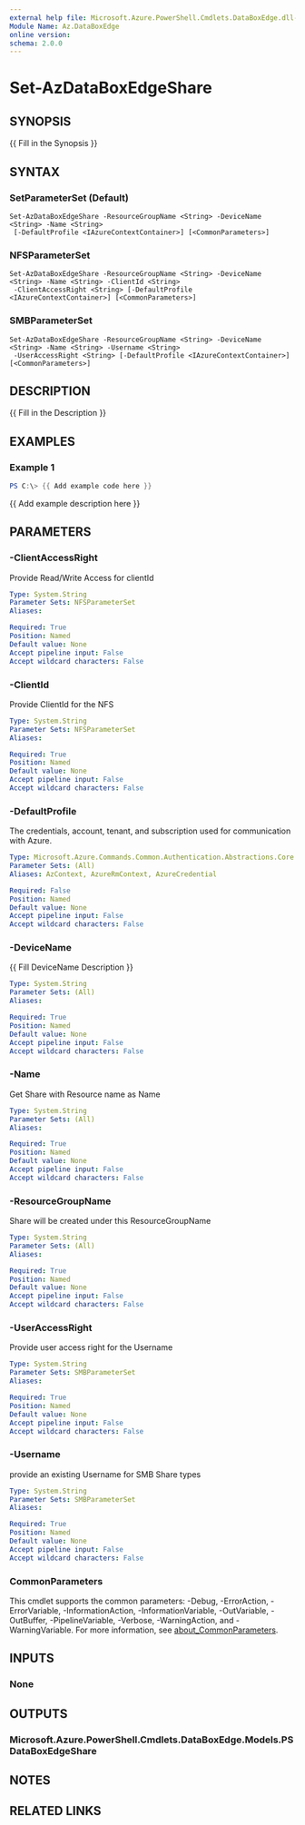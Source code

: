 ```yaml
---
external help file: Microsoft.Azure.PowerShell.Cmdlets.DataBoxEdge.dll-Help.xml
Module Name: Az.DataBoxEdge
online version:
schema: 2.0.0
---
```


# Set-AzDataBoxEdgeShare

## SYNOPSIS
{{ Fill in the Synopsis }}

## SYNTAX

### SetParameterSet (Default)
```
Set-AzDataBoxEdgeShare -ResourceGroupName <String> -DeviceName <String> -Name <String>
 [-DefaultProfile <IAzureContextContainer>] [<CommonParameters>]
```

### NFSParameterSet
```
Set-AzDataBoxEdgeShare -ResourceGroupName <String> -DeviceName <String> -Name <String> -ClientId <String>
 -ClientAccessRight <String> [-DefaultProfile <IAzureContextContainer>] [<CommonParameters>]
```

### SMBParameterSet
```
Set-AzDataBoxEdgeShare -ResourceGroupName <String> -DeviceName <String> -Name <String> -Username <String>
 -UserAccessRight <String> [-DefaultProfile <IAzureContextContainer>] [<CommonParameters>]
```

## DESCRIPTION
{{ Fill in the Description }}

## EXAMPLES

### Example 1
```powershell
PS C:\> {{ Add example code here }}
```

{{ Add example description here }}

## PARAMETERS

### -ClientAccessRight
Provide Read/Write Access for clientId

```yaml
Type: System.String
Parameter Sets: NFSParameterSet
Aliases:

Required: True
Position: Named
Default value: None
Accept pipeline input: False
Accept wildcard characters: False
```

### -ClientId
Provide ClientId for the NFS

```yaml
Type: System.String
Parameter Sets: NFSParameterSet
Aliases:

Required: True
Position: Named
Default value: None
Accept pipeline input: False
Accept wildcard characters: False
```

### -DefaultProfile
The credentials, account, tenant, and subscription used for communication with Azure.

```yaml
Type: Microsoft.Azure.Commands.Common.Authentication.Abstractions.Core.IAzureContextContainer
Parameter Sets: (All)
Aliases: AzContext, AzureRmContext, AzureCredential

Required: False
Position: Named
Default value: None
Accept pipeline input: False
Accept wildcard characters: False
```

### -DeviceName
{{ Fill DeviceName Description }}

```yaml
Type: System.String
Parameter Sets: (All)
Aliases:

Required: True
Position: Named
Default value: None
Accept pipeline input: False
Accept wildcard characters: False
```

### -Name
Get Share with Resource name as Name

```yaml
Type: System.String
Parameter Sets: (All)
Aliases:

Required: True
Position: Named
Default value: None
Accept pipeline input: False
Accept wildcard characters: False
```

### -ResourceGroupName
Share will be created under this ResourceGroupName

```yaml
Type: System.String
Parameter Sets: (All)
Aliases:

Required: True
Position: Named
Default value: None
Accept pipeline input: False
Accept wildcard characters: False
```

### -UserAccessRight
Provide user access right for the Username

```yaml
Type: System.String
Parameter Sets: SMBParameterSet
Aliases:

Required: True
Position: Named
Default value: None
Accept pipeline input: False
Accept wildcard characters: False
```

### -Username
provide an existing Username for SMB Share types

```yaml
Type: System.String
Parameter Sets: SMBParameterSet
Aliases:

Required: True
Position: Named
Default value: None
Accept pipeline input: False
Accept wildcard characters: False
```

### CommonParameters
This cmdlet supports the common parameters: -Debug, -ErrorAction, -ErrorVariable, -InformationAction, -InformationVariable, -OutVariable, -OutBuffer, -PipelineVariable, -Verbose, -WarningAction, and -WarningVariable. For more information, see [about_CommonParameters](http://go.microsoft.com/fwlink/?LinkID=113216).

## INPUTS

### None

## OUTPUTS

### Microsoft.Azure.PowerShell.Cmdlets.DataBoxEdge.Models.PSDataBoxEdgeShare

## NOTES

## RELATED LINKS
